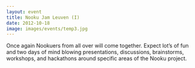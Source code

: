 ```yaml
---
layout: event
title: Nooku Jam Leuven (I)
date: 2012-10-18
image: images/events/temp3.jpg
---
```


Once again Nookuers from all over will come together. Expect lot’s of fun and two days of mind blowing presentations,
discussions, brainstorms, workshops, and hackathons around specific areas of the Nooku project.